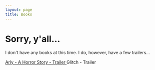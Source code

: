 ```yaml
---
layout: page
title: Books
---
```


<h1> Sorry,  y'all... </h1>
<p> I don't have any books at this time. I do, however, have a few trailers...</p>
<a href = "https://samuraiowl.github.io/trailer-arly">Arly - A Horror Story - Trailer
<a hrec = "https://samuraiowl.github.io/glitch-trailer">Glitch - Trailer
